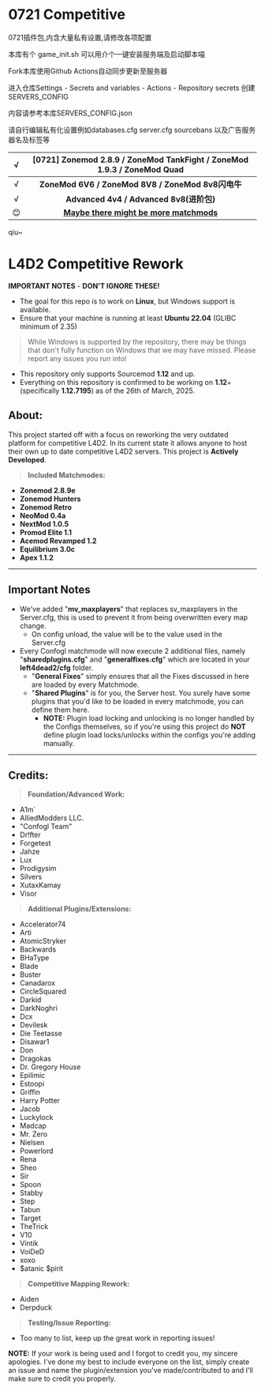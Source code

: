 # 0721 Competitive

0721插件包,内含大量私有设置,请修改各项配置

本库有个 game_init.sh 可以用介个一键安装服务端及启动脚本喵

Fork本库使用Github Actions自动同步更新至服务器

进入仓库Settings - Secrets and variables - Actions - Repository secrets 创建SERVERS_CONFIG

内容请参考本库SERVERS_CONFIG.json

请自行编辑私有化设置例如databases.cfg server.cfg sourcebans 以及广告服务器名及标签等



|  √   | [0721] Zonemod 2.8.9 / ZoneMod TankFight / ZoneMod 1.9.3 / ZoneMod Quad |
| :--: | :----------------------------------------------------------: |
|  √   |      **ZoneMod 6V6 / ZoneMod 8V8 / ZoneMod 8v8闪电牛**       |
|  √   |           **Advanced 4v4 / Advanced 8v8(进阶包)**            |
|  😊   |        **<u>Maybe there might be more matchmods</u>**        |

qiu~

# **L4D2 Competitive Rework**

**IMPORTANT NOTES** - **DON'T IGNORE THESE!**

* The goal for this repo is to work on **Linux**, but Windows support is available.
* Ensure that your machine is running at least **Ubuntu 22.04** (GLIBC minimum of 2.35)
> While Windows is supported by the repository, there may be things that don't fully function on Windows that we may have missed.
> Please report any issues you run into!
* This repository only supports Sourcemod **1.12** and up.
* Everything on this repository is confirmed to be working on **1.12**+ (specifically **1.12.7195**) as of the 26th of March, 2025.

## **About:**

This project started off with a focus on reworking the very outdated platform for competitive L4D2.
In its current state it allows anyone to host their own up to date competitive L4D2 servers.
This project is **Actively Developed**.

> **Included Matchmodes:**
* **Zonemod 2.8.9e**
* **Zonemod Hunters**
* **Zonemod Retro**
* **NeoMod 0.4a**
* **NextMod 1.0.5**
* **Promod Elite 1.1**
* **Acemod Revamped 1.2**
* **Equilibrium 3.0c**
* **Apex 1.1.2**

---

## **Important Notes**

* We've added "**mv_maxplayers**" that replaces sv_maxplayers in the Server.cfg, this is used to prevent it from being overwritten every map change.
  * On config unload, the value will be to the value used in the Server.cfg
* Every Confogl matchmode will now execute 2 additional files, namely "**sharedplugins.cfg**" and "**generalfixes.cfg**" which are located in your **left4dead2/cfg** folder.
  * "**General Fixes**" simply ensures that all the Fixes discussed in here are loaded by every Matchmode.
  * "**Shared Plugins**" is for you, the Server host. You surely have some plugins that you'd like to be loaded in every matchmode, you can define them here.
    * **NOTE:** Plugin load locking and unlocking is no longer handled by the Configs themselves, so if you're using this project do **NOT** define plugin load locks/unlocks within the configs you're adding manually.

---

## **Credits:**

> **Foundation/Advanced Work:**

* A1m`
* AlliedModders LLC.
* "Confogl Team"
* Dr!fter
* Forgetest
* Jahze
* Lux
* Prodigysim
* Silvers
* XutaxKamay
* Visor

> **Additional Plugins/Extensions:**

* Accelerator74
* Arti
* AtomicStryker
* Backwards
* BHaType
* Blade
* Buster
* Canadarox
* CircleSquared
* Darkid
* DarkNoghri
* Dcx
* Devilesk
* Die Teetasse
* Disawar1
* Don
* Dragokas
* Dr. Gregory House
* Epilimic
* Estoopi
* Griffin
* Harry Potter
* Jacob
* Luckylock
* Madcap
* Mr. Zero
* Nielsen
* Powerlord
* Rena
* Sheo
* Sir
* Spoon
* Stabby
* Step
* Tabun
* Target
* TheTrick
* V10
* Vintik
* VoiDeD
* xoxo
* $atanic $pirit

> **Competitive Mapping Rework:**

* Aiden
* Derpduck

> **Testing/Issue Reporting:**

* Too many to list, keep up the great work in reporting issues!

**NOTE:** If your work is being used and I forgot to credit you, my sincere apologies.
I've done my best to include everyone on the list, simply create an issue and name the plugin/extension you've made/contributed to and I'll make sure to credit you properly.
